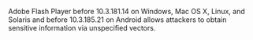 Adobe Flash Player before 10.3.181.14 on Windows, Mac OS X, Linux, and Solaris and before 10.3.185.21 on Android allows attackers to obtain sensitive information via unspecified vectors.